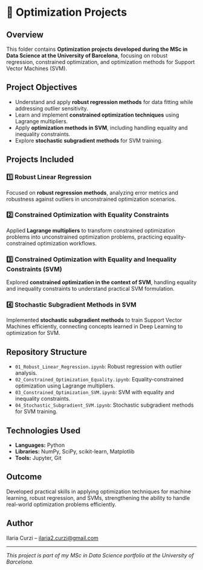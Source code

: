 # 🔧 Optimization Projects

## Overview

This folder contains **Optimization projects developed during the MSc in Data Science at the University of Barcelona**, focusing on robust regression, constrained optimization, and optimization methods for Support Vector Machines (SVM).

## Project Objectives

- Understand and apply **robust regression methods** for data fitting while addressing outlier sensitivity.
- Learn and implement **constrained optimization techniques** using Lagrange multipliers.
- Apply **optimization methods in SVM**, including handling equality and inequality constraints.
- Explore **stochastic subgradient methods** for SVM training.

## Projects Included

### 1️⃣ Robust Linear Regression

Focused on **robust regression methods**, analyzing error metrics and robustness against outliers in unconstrained optimization scenarios.

### 2️⃣ Constrained Optimization with Equality Constraints

Applied **Lagrange multipliers** to transform constrained optimization problems into unconstrained optimization problems, practicing equality-constrained optimization workflows.

### 3️⃣ Constrained Optimization with Equality and Inequality Constraints (SVM)

Explored **constrained optimization in the context of SVM**, handling equality and inequality constraints to understand practical SVM formulation.

### 4️⃣ Stochastic Subgradient Methods in SVM

Implemented **stochastic subgradient methods** to train Support Vector Machines efficiently, connecting concepts learned in Deep Learning to optimization for SVM.

## Repository Structure

- `01_Robust_Linear_Regression.ipynb`: Robust regression with outlier analysis.
- `02_Constrained_Optimization_Equality.ipynb`: Equality-constrained optimization using Lagrange multipliers.
- `03_Constrained_Optimization_SVM.ipynb`: SVM with equality and inequality constraints.
- `04_Stochastic_Subgradient_SVM.ipynb`: Stochastic subgradient methods for SVM training.

## Technologies Used

- **Languages:** Python
- **Libraries:** NumPy, SciPy, scikit-learn, Matplotlib
- **Tools:** Jupyter, Git

## Outcome

Developed practical skills in applying optimization techniques for machine learning, robust regression, and SVMs, strengthening the ability to handle real-world optimization problems efficiently.

## Author

Ilaria Curzi – [ilaria2.curzi@gmail.com](mailto:ilaria2.curzi@gmail.com)

---

*This project is part of my MSc in Data Science portfolio at the University of Barcelona.*

